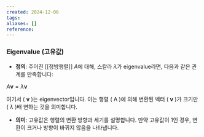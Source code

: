 ```yaml
---
created: 2024-12-06
tags: 
aliases: []
reference:
---
```

### Eigenvalue (고유값)

- **정의**: 주어진 [[정방행렬]] $A$에 대해, 스칼라 $\lambda$가 eigenvalue라면, 다음과 같은 관계를 만족합니다:


$A \mathbf{v} = \lambda \mathbf{v}$


여기서 \( $\mathbf{v}$ \)는 eigenvector입니다. 이는 행렬 \( A \)에 의해 변환된 벡터 \( $\mathbf{v}$ \)가 크기만 \( $\lambda$ \)배 변하는 것을 의미합니다.

- **의미**: 고유값은 행렬의 변환 방향과 세기를 설명합니다. 만약 고유값이 1인 경우, 변환이 크거나 방향이 바뀌지 않음을 나타냅니다.